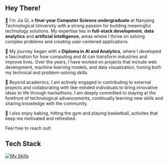 ## Hey There!

🦄 I'm Jia Qi, a **final-year Computer Science undergraduate** at Nanyang Technological University with a strong passion for building meaningful technology solutions. My expertise lies in **full-stack development**, **data analytics** and **artificial intelligence**, areas where I thrive on solving complex problems and creating user-centered applications. 

🐾 My journey began with a **Diploma in AI and Analytics**, where I developed a fascination for how computing and AI can transform industries and improve lives. Over the years, I have worked on projects that include web development, machine learning models, and data visualization, honing both my technical and problem-solving skills. 

🤖 Beyond academics, I am actively engaged in contributing to external projects and collaborating with like-minded individuals to bring innovative ideas to life through hackathons. I am deeply committed to staying at the forefront of technological advancements, continually learning new skills and sharing knowledge with the community.

🍰 I also enjoy baking, hitting the gym and playing basketball, activites that keep me motivated and refreshed.

Feel free to reach out!

## Tech Stack

[![My Skills](https://skillicons.dev/icons?i=java,js,jquery,html,css,ts,py,c,cpp,react,mysql,nodejs,spring,opencv,pytorch,fastapi,docker,azure,aws,gcp,firebase,bootstrap,figma)](https://skillicons.dev)
